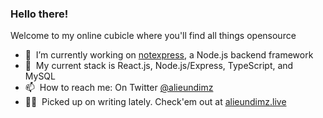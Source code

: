 ### Hello there!
Welcome to my online cubicle where you'll find all things opensource

- 🔭 &nbsp;I’m currently working on [notexpress](https://github.com/ndimzKM/notexpress), a Node.js backend framework
- 🌱 &nbsp;My current stack is React.js, Node.js/Express, TypeScript, and MySQL
- 📫 &nbsp;How to reach me: On Twitter [@alieundimz](https://twitter.com/alieundimz)
- 👨‍💻 &nbsp;Picked up on writing lately. Check'em out at [alieundimz.live](https://www.alieundimz.live)

